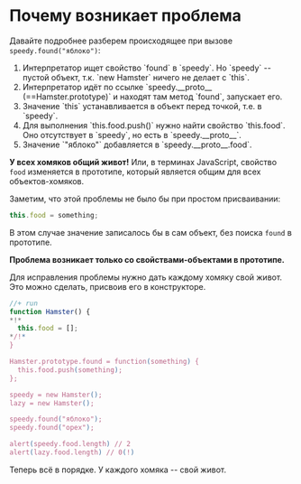 # Почему возникает проблема

Давайте подробнее разберем происходящее при вызове `speedy.found("яблоко")`:
<ol>
<li>Интерпретатор ищет свойство `found` в `speedy`. Но `speedy` -- пустой объект, т.к. `new Hamster` ничего не делает с `this`.</li>
<li>Интерпретатор идёт по ссылке `speedy.__proto__ (==Hamster.prototype)` и находят там метод `found`, запускает его.</li>
<li>Значение `this` устанавливается в объект перед точкой, т.е. в `speedy`.</li>
<li>Для выполнения `this.food.push()` нужно найти свойство `this.food`. Оно отсутствует в `speedy`, но есть в `speedy.__proto__`.</li>
<li>Значение `"яблоко"` добавляется в `speedy.__proto__.food`.</li>
</ol>

**У всех хомяков общий живот!** Или, в терминах JavaScript, свойство `food` изменяется в прототипе, который является общим для всех объектов-хомяков.

Заметим, что этой проблемы не было бы при простом присваивании:

```js
this.food = something;
```

В этом случае значение записалось бы в сам объект, без поиска `found` в прототипе.

**Проблема возникает только со свойствами-объектами в прототипе.**

Для исправления проблемы нужно дать каждому хомяку свой живот. Это можно сделать, присвоив его в конструкторе.

```js
//+ run
function Hamster() {
*!*
  this.food = [];
*/!*
}

Hamster.prototype.found = function(something) {
  this.food.push(something);
};

speedy = new Hamster();
lazy = new Hamster();

speedy.found("яблоко");
speedy.found("орех");

alert(speedy.food.length) // 2
alert(lazy.food.length) // 0(!)
```

Теперь всё в порядке. У каждого хомяка -- свой живот.
